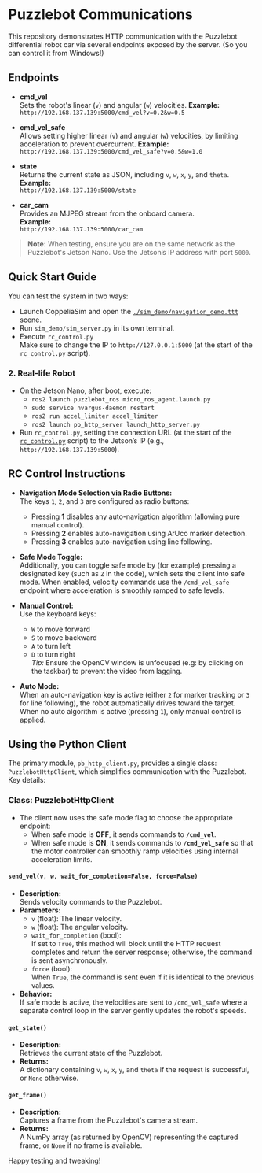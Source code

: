# Puzzlebot Communications

This repository demonstrates HTTP communication with the Puzzlebot differential robot car via several endpoints exposed by the server. (So you can control it from Windows!)

## Endpoints

- **cmd_vel**  
  Sets the robot's linear (`v`) and angular (`w`) velocities.
  **Example:**  
  `http://192.168.137.139:5000/cmd_vel?v=0.2&w=0.5`

- **cmd_vel_safe**  
  Allows setting higher linear (`v`) and angular (`w`) velocities, by limiting acceleration to prevent overcurrent.
  **Example:**  
  `http://192.168.137.139:5000/cmd_vel_safe?v=0.5&w=1.0`

- **state**  
  Returns the current state as JSON, including `v`, `w`, `x`, `y`, and `theta`.  
  **Example:**  
  `http://192.168.137.139:5000/state`

- **car_cam**  
  Provides an MJPEG stream from the onboard camera.  
  **Example:**  
  `http://192.168.137.139:5000/car_cam`

> **Note:** When testing, ensure you are on the same network as the Puzzlebot's Jetson Nano. Use the Jetson’s IP address with port `5000`.

## Quick Start Guide

You can test the system in two ways:

- Launch CoppeliaSim and open the [`./sim_demo/navigation_demo.ttt`](./sim_demo/navigation_demo.ttt) scene.
- Run `sim_demo/sim_server.py` in its own terminal.
- Execute `rc_control.py`  
  Make sure to change the IP to `http://127.0.0.1:5000` (at the start of the `rc_control.py` script).

### 2. Real-life Robot
- On the Jetson Nano, after boot, execute:
  - `ros2 launch puzzlebot_ros micro_ros_agent.launch.py`
  - `sudo service nvargus-daemon restart`
  - `ros2 run accel_limiter accel_limiter`
  - `ros2 launch pb_http_server launch_http_server.py`
- Run `rc_control.py`, setting the connection URL (at the start of the [`rc_control.py`](./rc_control.py) script) to the Jetson’s IP (e.g., `http://192.168.137.139:5000`).

## RC Control Instructions

- **Navigation Mode Selection via Radio Buttons:**  
  The keys `1`, `2`, and `3` are configured as radio buttons:
  - Pressing **1** disables any auto-navigation algorithm (allowing pure manual control).
  - Pressing **2** enables auto-navigation using ArUco marker detection.
  - Pressing **3** enables auto-navigation using line following.
  
- **Safe Mode Toggle:**  
  Additionally, you can toggle safe mode by (for example) pressing a designated key (such as `Z` in the code), which sets the client into safe mode. When enabled, velocity commands use the `/cmd_vel_safe` endpoint where acceleration is smoothly ramped to safe levels.

- **Manual Control:**  
  Use the keyboard keys:
  - `W` to move forward
  - `S` to move backward
  - `A` to turn left
  - `D` to turn right  
  *Tip:* Ensure the OpenCV window is unfocused (e.g: by clicking on the taskbar) to prevent the video from lagging.

- **Auto Mode:**  
  When an auto-navigation key is active (either `2` for marker tracking or `3` for line following), the robot automatically drives toward the target. When no auto algorithm is active (pressing `1`), only manual control is applied.

## Using the Python Client

The primary module, `pb_http_client.py`, provides a single class: `PuzzlebotHttpClient`, which simplifies communication with the Puzzlebot. Key details:

### Class: PuzzlebotHttpClient

- The client now uses the safe mode flag to choose the appropriate endpoint:
  - When safe mode is **OFF**, it sends commands to **`/cmd_vel`**.
  - When safe mode is **ON**, it sends commands to **`/cmd_vel_safe`** so that the motor controller can smoothly ramp velocities using internal acceleration limits.

#### `send_vel(v, w, wait_for_completion=False, force=False)`
- **Description:**  
  Sends velocity commands to the Puzzlebot.
- **Parameters:**
  - `v` (float): The linear velocity.
  - `w` (float): The angular velocity.
  - `wait_for_completion` (bool):  
    If set to `True`, this method will block until the HTTP request completes and return the server response; otherwise, the command is sent asynchronously.
  - `force` (bool):  
    When `True`, the command is sent even if it is identical to the previous values.
- **Behavior:**  
  If safe mode is active, the velocities are sent to `/cmd_vel_safe` where a separate control loop in the server gently updates the robot's speeds.

#### `get_state()`
- **Description:**  
  Retrieves the current state of the Puzzlebot.
- **Returns:**  
  A dictionary containing `v`, `w`, `x`, `y`, and `theta` if the request is successful, or `None` otherwise.

#### `get_frame()`
- **Description:**  
  Captures a frame from the Puzzlebot's camera stream.
- **Returns:**  
  A NumPy array (as returned by OpenCV) representing the captured frame, or `None` if no frame is available.

Happy testing and tweaking!